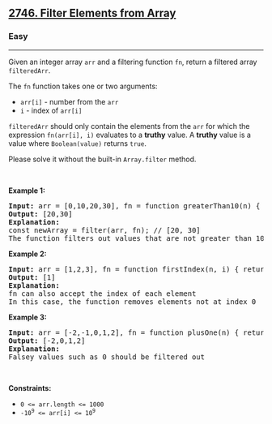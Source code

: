<h2><a href="https://leetcode.com/problems/filter-elements-from-array">2746. Filter Elements from Array</a></h2><h3>Easy</h3><hr><p>Given an integer array <code>arr</code> and a filtering function <code>fn</code>, return a filtered array <code>filteredArr</code>.</p>

<p>The <code>fn</code> function takes one or two arguments:</p>

<ul>
	<li><code>arr[i]</code> - number from the <code>arr</code></li>
	<li><code>i</code> - index of <code>arr[i]</code></li>
</ul>

<p><code>filteredArr</code> should only contain the elements from the <code>arr</code> for which the expression <code>fn(arr[i], i)</code> evaluates to a <strong>truthy</strong> value. A <strong>truthy</strong> value is a value where <code>Boolean(value)</code> returns <code>true</code>.</p>

<p>Please solve it without the built-in <code>Array.filter</code> method.</p>

<p> </p>
<p><strong class="example">Example 1:</strong></p>

<pre>
<strong>Input:</strong> arr = [0,10,20,30], fn = function greaterThan10(n) { return n > 10; }
<strong>Output:</strong> [20,30]
<strong>Explanation:</strong>
const newArray = filter(arr, fn); // [20, 30]
The function filters out values that are not greater than 10</pre>

<p><strong class="example">Example 2:</strong></p>

<pre>
<strong>Input:</strong> arr = [1,2,3], fn = function firstIndex(n, i) { return i === 0; }
<strong>Output:</strong> [1]
<strong>Explanation:</strong>
fn can also accept the index of each element
In this case, the function removes elements not at index 0
</pre>

<p><strong class="example">Example 3:</strong></p>

<pre>
<strong>Input:</strong> arr = [-2,-1,0,1,2], fn = function plusOne(n) { return n + 1 }
<strong>Output:</strong> [-2,0,1,2]
<strong>Explanation:</strong>
Falsey values such as 0 should be filtered out
</pre>

<p> </p>
<p><strong>Constraints:</strong></p>

<ul>
	<li><code>0 <= arr.length <= 1000</code></li>
	<li><code>-10<sup>9</sup> <= arr[i] <= 10<sup>9</sup></code></li>
</ul>
